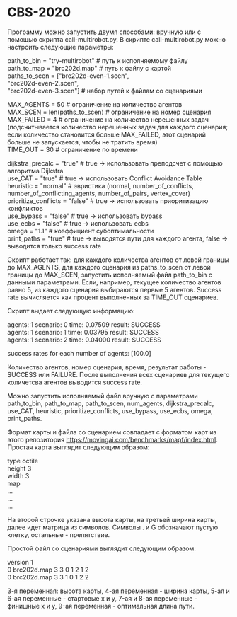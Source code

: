 # CBS-2020

Программу можно запустить двумя способами: вручную или с помощью скрипта call-multirobot.py. В скрипте call-multirobot.py можно настроить следующие параметры:

path_to_bin = "try-multirobot" # путь к исполняемому файлу<br>
path_to_map = "brc202d.map" # путь к файлу с картой<br>
paths_to_scen = ["brc202d-even-1.scen",<br>
                 "brc202d-even-2.scen",<br>
                 "brc202d-even-3.scen"] # набор путей к файлам со сценариями<br>

MAX_AGENTS = 50 # ограничение на количество агентов<br>
MAX_SCEN = len(paths_to_scen) # ограничение на номер сценария<br>
MAX_FAILED = 4 # ограничение на количество нерешенных задач (подсчитывается количество нерешенных задач для каждого сценария; если количество становится больше MAX_FAILED, этот сценарий больше не запускается, чтобы не тратить время)<br>
TIME_OUT = 30 # ограничение по времени<br>

dijkstra_precalc = "true" # true -> использовать преподсчет с помощью алгоритма Dijkstra<br>
use_CAT = "true" # true -> использовать Conflict Avoidance Table<br>
heuristic = "normal" # эвристика (normal, number_of_conflicts, number_of_conflicting_agents, number_of_pairs, vertex_cover)<br>
prioritize_conflicts = "false" # true -> использовать приоритизацию конфликтов<br>
use_bypass = "false" # true -> использовать bypass<br>
use_ecbs = "false" # true -> использовать ecbs<br>
omega = "1.1" # коэффициент субоптимальности<br>
print_paths = "true" # true -> выводятся пути для каждого агента, false -> выводится только success rate<br>

Скрипт работает так: для каждого количества агентов от левой границы до MAX_AGENTS, для каждого сценария из paths_to_scen от левой границы до MAX_SCEN, запустить исполняемый файл path_to_bin с данными параметрами. Если, например, текущее количество агентов равно 5, из каждого сценария выбираются первые 5 агентов. Success rate вычисляется как процент выполненных за TIME_OUT сценариев.

Скрипт выдает следующую информацию:

agents: 1 scenario: 0 time: 0.07509 result: SUCCESS<br>
agents: 1 scenario: 1 time: 0.03795 result: SUCCESS<br>
agents: 1 scenario: 2 time: 0.04000 result: SUCCESS<br>

success rates for each number of agents: [100.0]<br>

Количество агентов, номер сценария, время, результат работы - SUCCESS или FAILURE. После выполнения всех сценариев для текущего количетсва агентов выводится success rate.

Можно запустить исполняемый файл вручную с параметрами path_to_bin, path_to_map, path_to_scen, num_agents, dijkstra_precalc, use_CAT, heuristic, prioritize_conflicts, use_bypass, use_ecbs, omega, print_paths.

Формат карты и файла со сценарием совпадает с форматом карт из этого репозитория https://movingai.com/benchmarks/mapf/index.html. Простая карта выглядит следующим образом:

type octile<br>
height 3<br>
width 3<br>
map<br>
...<br>
...<br>
...<br>

На второй строчке указана высота карты, на третьей ширина карты, далее идет матрица из символов. Символы . и G обозначают пустую клетку, остальные - препятствие.

Простой файл со сценариями выглядит следующим образом:

version 1<br>
0 brc202d.map 3 3 0 1 2 1 2<br>
0 brc202d.map 3 3 1 0 1 2 2<br>

3-я переменная: высота карты, 4-ая переменная - ширина карты, 5-ая и 6-ая переменные - стартовые x и y, 7-ая и 8-ая переменные - финишные x и y, 9-ая переменная - оптимальная длина пути.
